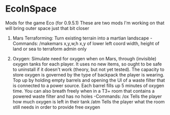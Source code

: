 # EcoInSpace
Mods for the game Eco (for 0.9.5.1)
These are two mods I'm working on that will bring outer space just that bit closer

1. Mars Terraforming: Turn existing terrain into a martian landscape
  -Commands:
  /makemars x,y,w,h
    x,y of lower left coord
    width, height of land or sea to terraform
    admin only

2. Oxygen: Simulate need for oxygen when on Mars, through (invisible) oxygen tanks for each player. It uses no new items, so ought to be safe to uninstall if it doesn't work (theory, but not yet tested). The capacity to store oxygen is governed by the type of backpack the player is wearing. Top up by holding empty barrels and opening the UI of a waste filter that is connected to a power source. Each barrel fills up 5 minutes of oxygen time. You can also breath freely when in a T3+ room that contains a powered waste filter and has no holes
  -Commands:
  /ox
    Tells the player how much oxygen is left in their tank
  /atm
    Tells the player what the room still needs in order to provide free oxygen
